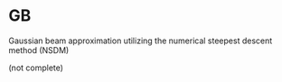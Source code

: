 # GB
Gaussian beam approximation utilizing the numerical steepest descent method (NSDM)

(not complete)
